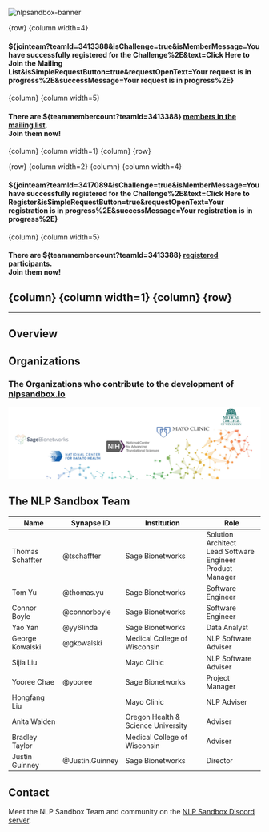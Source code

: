 <!-- markdownlint-disable-next-line -->
![nlpsandbox-banner][nlpsandbox-banner]

<!-- markdownlint-disable -->
{row}
 {column width=4}

#### ${jointeam?teamId=3413388&isChallenge=true&isMemberMessage=You have successfully registered for the Challenge%2E&text=Click Here to Join the Mailing List&isSimpleRequestButton=true&requestOpenText=Your request is in progress%2E&successMessage=Your request is in progress%2E}

{column}
 {column width=5}
#### There are ${teammembercount?teamId=3413388} [members in the mailing list](https://www.synapse.org/#!Team:0). <br>**Join them now!**
 {column}
 {column width=1}
 {column}
{row}

{row}
 {column width=2}
 {column}
 {column width=4}

#### ${jointeam?teamId=3417089&isChallenge=true&isMemberMessage=You have successfully registered for the Challenge%2E&text=Click Here to Register&isSimpleRequestButton=true&requestOpenText=Your registration is in progress%2E&successMessage=Your registration is in progress%2E}

{column}
 {column width=5}
#### There are ${teammembercount?teamId=3413388} [registered participants](https://www.synapse.org/#!Team:0). <br>**Join them now!**
 {column}
 {column width=1}
 {column}
{row}
---

---
## Overview

## Organizations

### The Organizations who contribute to the development of [nlpsandbox.io]

![NLP Sandbox Organizations](../images/nlpsandbox.io-organizations-01.jpg)

## The NLP Sandbox Team

<!-- markdownlint-disable -->
Name             | Synapse ID   | Institution | Role
-----------------|--------------|---|---
Thomas Schaffter | @tschaffter  | Sage Bionetworks | Solution Architect<br>Lead Software Engineer<br>Product Manager
Tom Yu           | @thomas.yu   | Sage Bionetworks | Software Engineer
Connor Boyle     | @connorboyle | Sage Bionetworks | Software Engineer
Yao Yan          | @yy6linda    | Sage Bionetworks | Data Analyst
George Kowalski  | @gkowalski   | Medical College of Wisconsin | NLP Software Adviser
Sijia Liu        |              | Mayo Clinic      | NLP Software Adviser
Yooree Chae      | @yooree      | Sage Bionetworks | Project Manager
Hongfang Liu     |              | Mayo Clinic      | NLP Adviser
Anita Walden     |              | Oregon Health & Science University | Adviser
Bradley Taylor   |              | Medical College of Wisconsin | Adviser
Justin Guinney   | @Justin.Guinney | Sage Bionetworks | Director
<!-- markdownlint-enable -->

## Contact

Meet the NLP Sandbox Team and community on the [NLP Sandbox Discord server].

<!-- Images -->

[nlpsandbox-banner]: https://github.com/nlpsandbox/nlpsandbox-website-synapse/raw/staging/images/nlpsandbox-banner.png

<!-- markdownlint-disable -->
<!-- <font size=4>**Value statement**</font>

The widespread adoption of Electronic Health Records (EHRs) has enabled secondary use of EHR data for clinical research and healthcare delivery. As much of the detailed patient information is recorded in clinical narratives, unlocking information from unstructured notes and integrating such information with structured EHR data has become critical for EHR-based studies. Protected Health Information (PHI) and Personally Identifiable Information (PII) in clinical narratives presents a barrier in conducting EHR-based biomedical research and sharing the data across sites.

<font size=4>**Goal**</font>

The goal of this project is to create a cloud-based environment that enables systematic and continuous benchmarking of NLP tools to solve specific tasks. The first NLP task targeted is the annotation of PHI in different types of clinical notes; however the sandbox environment is designed to support any NLP tasks (e.g., medication intake, obesity status detection, heart disease risk factor detection). This environment adopts the model-to-data approach [developed by Sage Bionetworks and DREAM](https://www.nature.com/articles/nbt.4128)  to enable the evaluation of submissions on private datasets hosted by different sites. A draft of the architecture of the NLP Sandbox is available at https://bit.ly/cd2h-nlp-sandbox.

<font size=4>**Motivation**</font>

- Create a cloud-based environment that brings the following stakeholders together: Developers, Users, and Data Providers.
- Submit an NLP tool once and have it evaluated on public and private datasets hosted by different sites.
- Engage the community in creating standard schemas, API specifications, and dataset annotation protocols for NLP tools and Data Nodes, leverage past efforts and expertise from NLP experts (Mayo Clinic, MCW, UW, N3C).
- Promote the development of modular, reusable, and interchangeable NLP tools.

---

## Timeline

- October-November 2020: Soft launch of the NLP Sandbox
- Subsequent dates/phases TBA



---

## **How to Participate**

{row}
 {column width=9}
${image?fileName=submit2%2D1%2Ejpg&align=None&scale=100&responsive=true&altText=}
{column}
 {column width=3}
Learn more about [**How to Participate**](#!Synapse:syn22277124/wiki/604827)

 {column}
{row}

---

## Data contributors

- [Medical College of Wisconsin (MCW)](https://www.mcw.edu/)
- [National Centers for Biomedical Computing (NCBCs)](https://www.ncbcs.org/) -->

<!-- Links -->

[nlpsandbox.io]: nlpsandbox.io
[NLP Sandbox Discord server]: https://discord.gg/Zb4ymtF